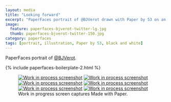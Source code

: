 ```yaml
---
layout: media
title: "Looking forward"
excerpt: "PaperFaces portrait of @BJVerot drawn with Paper by 53 on an iPad."
image: 
  feature: paperfaces-bjverot-twitter-lg.jpg
  thumb: paperfaces-bjverot-twitter-150.jpg
category: paperfaces
tags: [portrait, illustration, Paper by 53, black and white]
---
```


PaperFaces portrait of [@BJVerot](http://twitter.com/BJVerot).

{% include paperfaces-boilerplate-2.html %}

<figure class="third">
	<a href="{{ site.url }}/images/paperfaces-bjverot-process-1-lg.jpg"><img src="{{ site.url }}/images/paperfaces-bjverot-process-1-600.jpg" alt="Work in process screenshot"></a>
	<a href="{{ site.url }}/images/paperfaces-bjverot-process-2-lg.jpg"><img src="{{ site.url }}/images/paperfaces-bjverot-process-2-600.jpg" alt="Work in process screenshot"></a>
	<a href="{{ site.url }}/images/paperfaces-bjverot-process-3-lg.jpg"><img src="{{ site.url }}/images/paperfaces-bjverot-process-3-600.jpg" alt="Work in process screenshot"></a>
	<a href="{{ site.url }}/images/paperfaces-bjverot-process-4-lg.jpg"><img src="{{ site.url }}/images/paperfaces-bjverot-process-4-600.jpg" alt="Work in process screenshot"></a>
	<a href="{{ site.url }}/images/paperfaces-bjverot-process-5-lg.jpg"><img src="{{ site.url }}/images/paperfaces-bjverot-process-5-600.jpg" alt="Work in process screenshot"></a>
	<a href="{{ site.url }}/images/paperfaces-bjverot-process-6-lg.jpg"><img src="{{ site.url }}/images/paperfaces-bjverot-process-6-600.jpg" alt="Work in process screenshot"></a>
	<figcaption>Work in progress screen captures Made with Paper.</figcaption>
</figure>